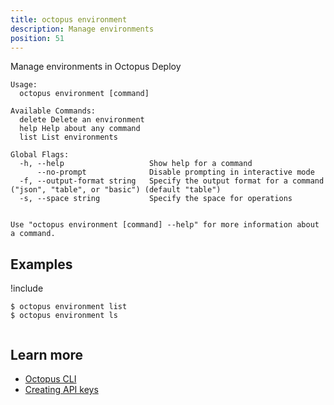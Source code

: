 ```yaml
---
title: octopus environment
description: Manage environments
position: 51
---
```


Manage environments in Octopus Deploy


```text
Usage:
  octopus environment [command]

Available Commands:
  delete Delete an environment
  help Help about any command
  list List environments

Global Flags:
  -h, --help                   Show help for a command
      --no-prompt              Disable prompting in interactive mode
  -f, --output-format string   Specify the output format for a command ("json", "table", or "basic") (default "table")
  -s, --space string           Specify the space for operations


Use "octopus environment [command] --help" for more information about a command.
```

## Examples

!include <samples-instance>


```text
$ octopus environment list
$ octopus environment ls


```

## Learn more

- [Octopus CLI](/docs/octopus-rest-api/cli/index.md)
- [Creating API keys](/docs/octopus-rest-api/how-to-create-an-api-key.md)